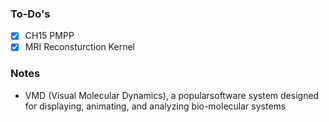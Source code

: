 ### To-Do's
- [x] CH15 PMPP
- [x] MRI Reconsturction Kernel

### Notes
* VMD (Visual Molecular Dynamics), a popularsoftware system designed for displaying, animating, and analyzing bio-molecular systems